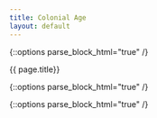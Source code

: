 ```yaml
---
title: Colonial Age
layout: default
---
```


{::options parse_block_html="true" /}

<div class="row">
<div class="col-md-3">
<div class="panel panel-default no-padding">
<div class="panel-heading">
{{ page.title}}
</div>
<div class="panel-body">
</div>
<div class="panel-body">
  
{::options parse_block_html="true" /}

</div>
</div>
</div>
<div class="col-md-9">
  
{::options parse_block_html="true" /}

</div>
</div>
